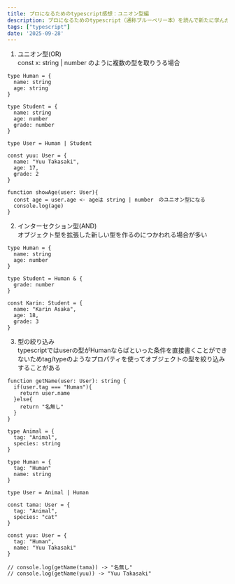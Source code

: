 ```yaml
---
title: プロになるためのtypescript感想：ユニオン型編
description: プロになるためのtypescript（通称ブルーベリー本）を読んで新たに学んだことをまとめました。（ユニオン型編）
tags: ["typescript"]
date: '2025-09-28'
---
```


1. ユニオン型(OR)<br>
const x: string | number のように複数の型を取りうる場合 

```
type Human = {
  name: string
  age: string
}

type Student = {
  name: string
  age: number
  grade: number
}

type User = Human | Student

const yuu: User = {
  name: "Yuu Takasaki",
  age: 17,
  grade: 2
}

function showAge(user: User){
  const age = user.age <- ageは string | number　のユニオン型になる
  console.log(age)
}

```

2. インターセクション型(AND)<br>
オブジェクト型を拡張した新しい型を作るのにつかわれる場合が多い
```
type Human = {
  name: string
  age: number
}

type Student = Human & {
  grade: number
}

const Karin: Student = {
  name: "Karin Asaka",
  age: 18,
  grade: 3
}
```

3. 型の絞り込み<br>
typescriptではuserの型がHumanならばといった条件を直接書くことができないためtag/typeのようなプロパティを使ってオブジェクトの型を絞り込みすることがある
```
function getName(user: User): string {
  if(user.tag === "Human"){
    return user.name
  }else{
    return "名無し"
  }
}

type Animal = {
  tag: "Animal",
  species: string
}

type Human = {
  tag: "Human"
  name: string
}

type User = Animal | Human

const tama: User = {
  tag: "Animal",
  species: "cat"
}

const yuu: User = {
  tag: "Human",
  name: "Yuu Takasaki"
}

// console.log(getName(tama)) -> "名無し" 
// console.log(getName(yuu)) -> "Yuu Takasaki" 
```
